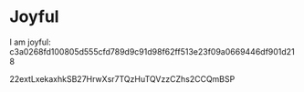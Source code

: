 # Joyful

I am joyful: c3a0268fd100805d555cfd789d9c91d98f62ff513e23f09a0669446df901d218


22extLxekaxhkSB27HrwXsr7TQzHuTQVzzCZhs2CCQmBSP